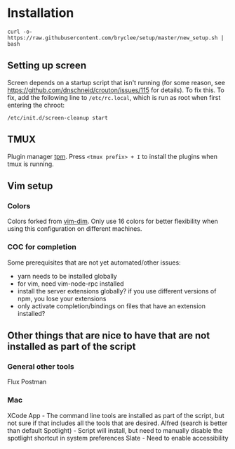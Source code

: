 # Installation

```
curl -o- https://raw.githubusercontent.com/bryclee/setup/master/new_setup.sh | bash
```

## Setting up screen
Screen depends on a startup script that isn't running (for some reason, see https://github.com/dnschneid/crouton/issues/115 for details). To fix this. To fix, add the following line to `/etc/rc.local`, which is run as root when first entering the chroot:
```
/etc/init.d/screen-cleanup start
```

## TMUX
Plugin manager [tpm](https://github.com/tmux-plugins/tpm). Press `<tmux prefix> + I` to install the plugins when tmux is running.

## Vim setup

### Colors

Colors forked from [vim-dim](https://github.com/jeffkreeftmeijer/vim-dim). Only use 16 colors for better flexibility when using this configuration on different machines.

### COC for completion
Some prerequisites that are not yet automated/other issues:
 - yarn needs to be installed globally
 - for vim, need vim-node-rpc installed
 - install the server extensions globally? if you use different versions of npm, you lose your extensions
 - only activate completion/bindings on files that have an extension installed?


## Other things that are nice to have that are not installed as part of the script

### General other tools

Flux
Postman

### Mac

XCode App - The command line tools are installed as part of the script, but not sure if that includes all the tools that are desired.
Alfred (search is better than default Spotlight)
    - Script will install, but need to manually disable the spotlight shortcut in system preferences
Slate
    - Need to enable accessibility
